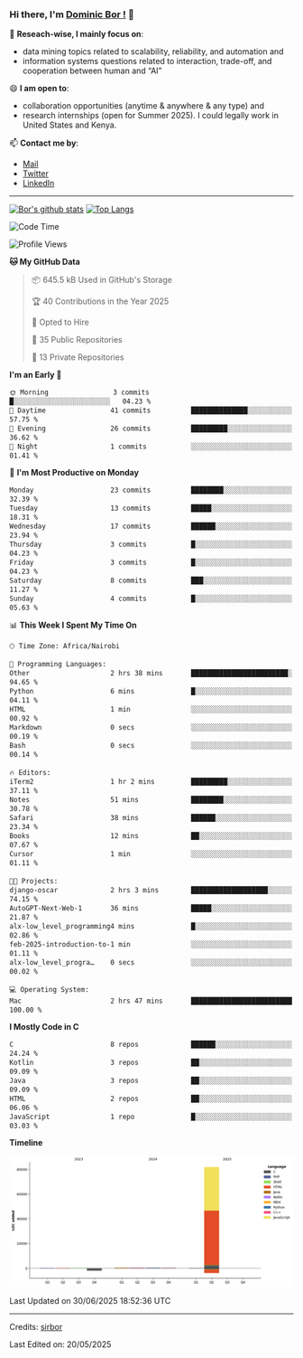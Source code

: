 ### Hi there, I'm [Dominic Bor !](https://www.dominicbor.me/) 👋

🔭 **Reseach-wise, I mainly focus on**:

- data mining topics related to scalability, reliability, and automation and
- information systems questions related to interaction, trade-off, and cooperation between human and “AI”

😄 **I am open to**:

- collaboration opportunities (anytime & anywhere & any type) and
- research internships (open for Summer 2025). I could legally work in United States and Kenya.

📫 **Contact me by**:

- [Mail](mailto:dominicbor@icloud.com)
- [Twitter](https://twitter.com/Kd_Bpr)
- [LinkedIn](https://www.linkedin.com/in/sirbor/)

---

[![Bor's github stats](https://github-readme-stats.vercel.app/api?username=sirbor&theme=material-palenight&count_private=true&hide=contribs)](https://github.com/anuraghazra/github-readme-stats)
[![Top Langs](https://github-readme-stats.vercel.app/api/top-langs/?username=sirbor&theme=material-palenight&hide=Jupyter&layout=compact)](https://github.com/anuraghazra/github-readme-stats)

<!--START_SECTION:waka-->
![Code Time](http://img.shields.io/badge/Code%20Time-892%20hrs%2045%20mins-blue)

![Profile Views](http://img.shields.io/badge/Profile%20Views-0-blue)

**🐱 My GitHub Data** 

> 📦 645.5 kB Used in GitHub's Storage 
 > 
> 🏆 40 Contributions in the Year 2025
 > 
> 💼 Opted to Hire
 > 
> 📜 35 Public Repositories 
 > 
> 🔑 13 Private Repositories 
 > 
**I'm an Early 🐤** 

```text
🌞 Morning                3 commits           █░░░░░░░░░░░░░░░░░░░░░░░░   04.23 % 
🌆 Daytime                41 commits          ██████████████░░░░░░░░░░░   57.75 % 
🌃 Evening                26 commits          █████████░░░░░░░░░░░░░░░░   36.62 % 
🌙 Night                  1 commits           ░░░░░░░░░░░░░░░░░░░░░░░░░   01.41 % 
```
📅 **I'm Most Productive on Monday** 

```text
Monday                   23 commits          ████████░░░░░░░░░░░░░░░░░   32.39 % 
Tuesday                  13 commits          █████░░░░░░░░░░░░░░░░░░░░   18.31 % 
Wednesday                17 commits          ██████░░░░░░░░░░░░░░░░░░░   23.94 % 
Thursday                 3 commits           █░░░░░░░░░░░░░░░░░░░░░░░░   04.23 % 
Friday                   3 commits           █░░░░░░░░░░░░░░░░░░░░░░░░   04.23 % 
Saturday                 8 commits           ███░░░░░░░░░░░░░░░░░░░░░░   11.27 % 
Sunday                   4 commits           █░░░░░░░░░░░░░░░░░░░░░░░░   05.63 % 
```


📊 **This Week I Spent My Time On** 

```text
🕑︎ Time Zone: Africa/Nairobi

💬 Programming Languages: 
Other                    2 hrs 38 mins       ████████████████████████░   94.65 % 
Python                   6 mins              █░░░░░░░░░░░░░░░░░░░░░░░░   04.11 % 
HTML                     1 min               ░░░░░░░░░░░░░░░░░░░░░░░░░   00.92 % 
Markdown                 0 secs              ░░░░░░░░░░░░░░░░░░░░░░░░░   00.19 % 
Bash                     0 secs              ░░░░░░░░░░░░░░░░░░░░░░░░░   00.14 % 

🔥 Editors: 
iTerm2                   1 hr 2 mins         █████████░░░░░░░░░░░░░░░░   37.11 % 
Notes                    51 mins             ████████░░░░░░░░░░░░░░░░░   30.78 % 
Safari                   38 mins             ██████░░░░░░░░░░░░░░░░░░░   23.34 % 
Books                    12 mins             ██░░░░░░░░░░░░░░░░░░░░░░░   07.67 % 
Cursor                   1 min               ░░░░░░░░░░░░░░░░░░░░░░░░░   01.11 % 

🐱‍💻 Projects: 
django-oscar             2 hrs 3 mins        ███████████████████░░░░░░   74.15 % 
AutoGPT-Next-Web-1       36 mins             █████░░░░░░░░░░░░░░░░░░░░   21.87 % 
alx-low_level_programming4 mins              █░░░░░░░░░░░░░░░░░░░░░░░░   02.86 % 
feb-2025-introduction-to-1 min               ░░░░░░░░░░░░░░░░░░░░░░░░░   01.11 % 
alx-low_level_progra…    0 secs              ░░░░░░░░░░░░░░░░░░░░░░░░░   00.02 % 

💻 Operating System: 
Mac                      2 hrs 47 mins       █████████████████████████   100.00 % 
```

**I Mostly Code in C** 

```text
C                        8 repos             ██████░░░░░░░░░░░░░░░░░░░   24.24 % 
Kotlin                   3 repos             ██░░░░░░░░░░░░░░░░░░░░░░░   09.09 % 
Java                     3 repos             ██░░░░░░░░░░░░░░░░░░░░░░░   09.09 % 
HTML                     2 repos             ██░░░░░░░░░░░░░░░░░░░░░░░   06.06 % 
JavaScript               1 repo              █░░░░░░░░░░░░░░░░░░░░░░░░   03.03 % 
```



**Timeline**

![Lines of Code chart](https://raw.githubusercontent.com/sirbor/sirbor/main/assets/bar_graph.png)


 Last Updated on 30/06/2025 18:52:36 UTC
<!--END_SECTION:waka-->
---

Credits: [sirbor](https://github.com/sirbor)

Last Edited on: 20/05/2025
